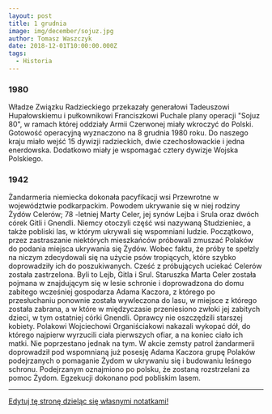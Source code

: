 ```yaml
---
layout: post
title: 1 grudnia
image: img/december/sojuz.jpg
author: Tomasz Waszczyk
date: 2018-12-01T10:00:00.000Z
tags:
  - Historia
---
```


### 1980

Władze Związku Radzieckiego przekazały generałowi Tadeuszowi Hupałowskiemu i pułkownikowi Franciszkowi Puchale plany operacji "Sojuz 80", w ramach której oddziały Armii Czerwonej miały wkroczyć do Polski. Gotowość operacyjną wyznaczono na 8 grudnia 1980 roku. Do naszego kraju miało wejść 15 dywizji radzieckich, dwie czechosłowackie i jedna enerdowska. Dodatkowo miały je wspomagać cztery dywizje Wojska Polskiego.

### 1942

Żandarmeria niemiecka dokonała pacyfikacji wsi Przewrotne w województwie podkarpackim. Powodem ukrywanie się w niej rodziny Żydów Celerów; 78 -letniej Marty Celer, jej synów Lejba i Srula oraz dwóch córek Gitli i Gnendli.
Niemcy otoczyli część wsi nazywaną Studzieniec, a także pobliski las, w którym ukrywali się wspomniani ludzie. Początkowo, przez zastraszanie niektórych mieszkańców próbowali zmuszać Polaków do podania miejsca ukrywania się Żydów. Wobec faktu, że próby te spełzly na niczym zdecydowali się na użycie psów tropiących, które szybko doprowadziły ich do poszukiwanych. Cześć z próbujących uciekać Celerów została zastrzelona. Byli to Lejb, Gitla i Srul. Staruszka Marta Celer została pojmana w znajdującym się w lesie schronie i doprowadzona do domu zabitego wcześniej gospodarza Adama Kaczora, z którego po przesłuchaniu ponownie została wywleczona do lasu, w miejsce z którego została zabrana, a w które w międzyczasie przeniesiono zwłoki jej zabitych dzieci, w tym ostatniej córki Gnendli. Oprawcy nie oszczędzili starszej kobiety. Polakowi Wojciechowi Organiściakowi nakazali wykopać dół, do którego najpierw wyrzucili ciała pierwszych ofiar, a na koniec ciało ich matki.
Nie poprzestano jednak na tym. W akcie zemsty patrol żandarmerii doprowadził pod wspomnianą już posesję Adama Kaczora grupę Polaków podejrzanych o pomaganie Żydom w ukrywaniu się i budowaniu leśnego schronu. Podejrzanym oznajmiono po polsku, że zostaną rozstrzelani za pomoc Żydom. Egzekucji dokonano pod pobliskim lasem.

---

<a href="https://github.com/TomaszWaszczyk/historia.waszczyk.com/edit/master/src/content/december-1.md" target="_blank">Edytuj tę stronę dzieląc się własnymi notatkami!</a>
